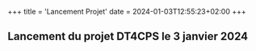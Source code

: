 +++
title = 'Lancement Projet'
date = 2024-01-03T12:55:23+02:00
+++

## Lancement du projet DT4CPS le 3 janvier 2024